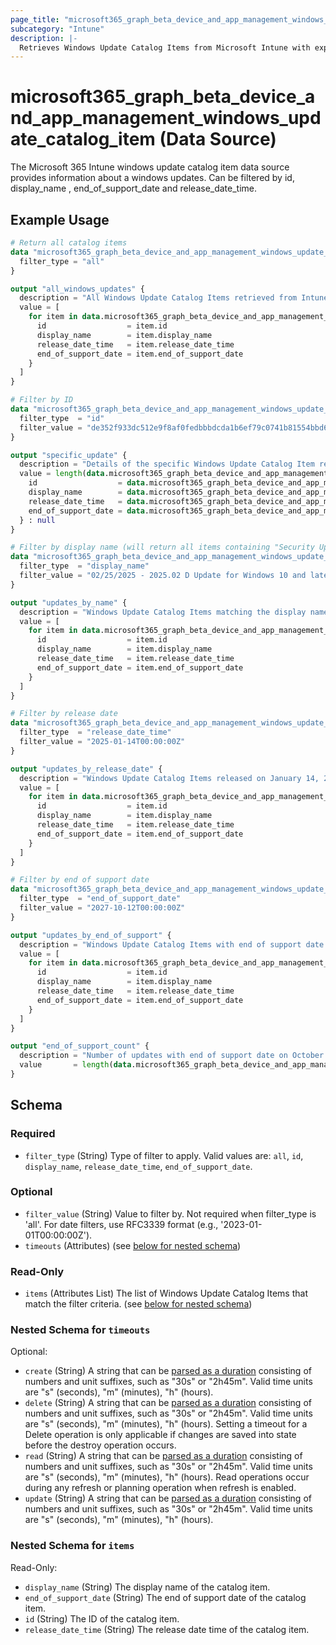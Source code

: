 ```yaml
---
page_title: "microsoft365_graph_beta_device_and_app_management_windows_update_catalog_item Data Source - microsoft365"
subcategory: "Intune"
description: |-
  Retrieves Windows Update Catalog Items from Microsoft Intune with explicit filtering options.
---
```


# microsoft365_graph_beta_device_and_app_management_windows_update_catalog_item (Data Source)

The Microsoft 365 Intune windows update catalog item data source provides information about a windows updates. Can be filtered by
id, display_name , end_of_support_date and release_date_time.

## Example Usage

```terraform
# Return all catalog items
data "microsoft365_graph_beta_device_and_app_management_windows_update_catalog_item" "all" {
  filter_type = "all"
}

output "all_windows_updates" {
  description = "All Windows Update Catalog Items retrieved from Intune"
  value = [
    for item in data.microsoft365_graph_beta_device_and_app_management_windows_update_catalog_item.all.items : {
      id                  = item.id
      display_name        = item.display_name
      release_date_time   = item.release_date_time
      end_of_support_date = item.end_of_support_date
    }
  ]
}

# Filter by ID
data "microsoft365_graph_beta_device_and_app_management_windows_update_catalog_item" "by_id" {
  filter_type  = "id"
  filter_value = "de352f933dc512e9f8af0fedbbbdcda1b6ef79c0741b81554bbd6743af8b4d89"
}

output "specific_update" {
  description = "Details of the specific Windows Update Catalog Item retrieved by ID"
  value = length(data.microsoft365_graph_beta_device_and_app_management_windows_update_catalog_item.by_id.items) > 0 ? {
    id                  = data.microsoft365_graph_beta_device_and_app_management_windows_update_catalog_item.by_id.items[0].id
    display_name        = data.microsoft365_graph_beta_device_and_app_management_windows_update_catalog_item.by_id.items[0].display_name
    release_date_time   = data.microsoft365_graph_beta_device_and_app_management_windows_update_catalog_item.by_id.items[0].release_date_time
    end_of_support_date = data.microsoft365_graph_beta_device_and_app_management_windows_update_catalog_item.by_id.items[0].end_of_support_date
  } : null
}

# Filter by display name (will return all items containing "Security Update" in their name)
data "microsoft365_graph_beta_device_and_app_management_windows_update_catalog_item" "by_name" {
  filter_type  = "display_name"
  filter_value = "02/25/2025 - 2025.02 D Update for Windows 10 and later"
}

output "updates_by_name" {
  description = "Windows Update Catalog Items matching the display name '02/25/2025 - 2025.02 D Update for Windows 10 and later'"
  value = [
    for item in data.microsoft365_graph_beta_device_and_app_management_windows_update_catalog_item.by_name.items : {
      id                  = item.id
      display_name        = item.display_name
      release_date_time   = item.release_date_time
      end_of_support_date = item.end_of_support_date
    }
  ]
}

# Filter by release date
data "microsoft365_graph_beta_device_and_app_management_windows_update_catalog_item" "by_release_date" {
  filter_type  = "release_date_time"
  filter_value = "2025-01-14T00:00:00Z"
}

output "updates_by_release_date" {
  description = "Windows Update Catalog Items released on January 14, 2025"
  value = [
    for item in data.microsoft365_graph_beta_device_and_app_management_windows_update_catalog_item.by_release_date.items : {
      id                  = item.id
      display_name        = item.display_name
      release_date_time   = item.release_date_time
      end_of_support_date = item.end_of_support_date
    }
  ]
}

# Filter by end of support date
data "microsoft365_graph_beta_device_and_app_management_windows_update_catalog_item" "by_end_of_support" {
  filter_type  = "end_of_support_date"
  filter_value = "2027-10-12T00:00:00Z"
}

output "updates_by_end_of_support" {
  description = "Windows Update Catalog Items with end of support date on October 12, 2027"
  value = [
    for item in data.microsoft365_graph_beta_device_and_app_management_windows_update_catalog_item.by_end_of_support.items : {
      id                  = item.id
      display_name        = item.display_name
      release_date_time   = item.release_date_time
      end_of_support_date = item.end_of_support_date
    }
  ]
}

output "end_of_support_count" {
  description = "Number of updates with end of support date on October 12, 2027"
  value       = length(data.microsoft365_graph_beta_device_and_app_management_windows_update_catalog_item.by_end_of_support.items)
}
```

<!-- schema generated by tfplugindocs -->
## Schema

### Required

- `filter_type` (String) Type of filter to apply. Valid values are: `all`, `id`, `display_name`, `release_date_time`, `end_of_support_date`.

### Optional

- `filter_value` (String) Value to filter by. Not required when filter_type is 'all'. For date filters, use RFC3339 format (e.g., '2023-01-01T00:00:00Z').
- `timeouts` (Attributes) (see [below for nested schema](#nestedatt--timeouts))

### Read-Only

- `items` (Attributes List) The list of Windows Update Catalog Items that match the filter criteria. (see [below for nested schema](#nestedatt--items))

<a id="nestedatt--timeouts"></a>
### Nested Schema for `timeouts`

Optional:

- `create` (String) A string that can be [parsed as a duration](https://pkg.go.dev/time#ParseDuration) consisting of numbers and unit suffixes, such as "30s" or "2h45m". Valid time units are "s" (seconds), "m" (minutes), "h" (hours).
- `delete` (String) A string that can be [parsed as a duration](https://pkg.go.dev/time#ParseDuration) consisting of numbers and unit suffixes, such as "30s" or "2h45m". Valid time units are "s" (seconds), "m" (minutes), "h" (hours). Setting a timeout for a Delete operation is only applicable if changes are saved into state before the destroy operation occurs.
- `read` (String) A string that can be [parsed as a duration](https://pkg.go.dev/time#ParseDuration) consisting of numbers and unit suffixes, such as "30s" or "2h45m". Valid time units are "s" (seconds), "m" (minutes), "h" (hours). Read operations occur during any refresh or planning operation when refresh is enabled.
- `update` (String) A string that can be [parsed as a duration](https://pkg.go.dev/time#ParseDuration) consisting of numbers and unit suffixes, such as "30s" or "2h45m". Valid time units are "s" (seconds), "m" (minutes), "h" (hours).


<a id="nestedatt--items"></a>
### Nested Schema for `items`

Read-Only:

- `display_name` (String) The display name of the catalog item.
- `end_of_support_date` (String) The end of support date of the catalog item.
- `id` (String) The ID of the catalog item.
- `release_date_time` (String) The release date time of the catalog item.